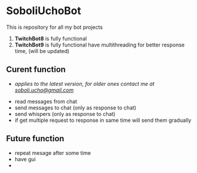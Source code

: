 # SoboliUchoBot 
This is repository for all my bot projects
1) **TwitchBot8** is fully functional
2) **TwitchBot9**  is fully functional have multithreading for better response time, (will be updated)

## Curent function
* *applies to the latest version, for older ones contact me at soboli.ucho@gmail.com*
- read messages from chat
- send messages to chat (only as response to chat)
- send whispers (only as response to chat)
- if get multiple request to response in same time will send them gradually

## Future function 
- repeat mesage after some time
- have gui
- 
